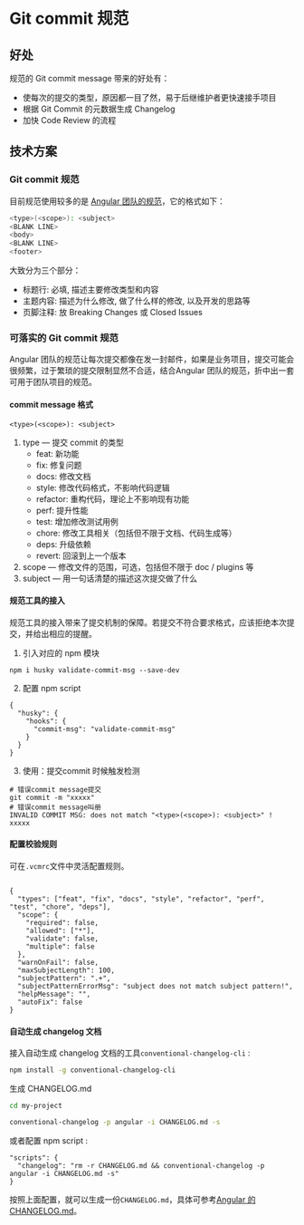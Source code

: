 # Git commit 规范

## 好处

规范的 Git commit message 带来的好处有：
- 使每次的提交的类型，原因都一目了然，易于后继维护者更快速接手项目
- 根据 Git Commit 的元数据生成 Changelog
- 加快 Code Review 的流程

## 技术方案
### Git commit 规范
目前规范使用较多的是 [Angular 团队的规范](https://github.com/angular/angular.js/blob/master/DEVELOPERS.md#-git-commit-guidelines)，它的格式如下：
``` sh
<type>(<scope>): <subject>
<BLANK LINE>
<body>
<BLANK LINE>
<footer>
```

大致分为三个部分：
- 标题行: 必填, 描述主要修改类型和内容
- 主题内容: 描述为什么修改, 做了什么样的修改, 以及开发的思路等
- 页脚注释: 放 Breaking Changes 或 Closed Issues

### 可落实的 Git commit 规范
Angular 团队的规范让每次提交都像在发一封邮件，如果是业务项目，提交可能会很频繁，过于繁琐的提交限制显然不合适，结合Angular 团队的规范，折中出一套可用于团队项目的规范。

#### commit message 格式
```
<type>(<scope>): <subject>
```
1. type — 提交 commit 的类型
    - feat: 新功能
    - fix: 修复问题
    - docs: 修改文档
    - style: 修改代码格式，不影响代码逻辑
    - refactor: 重构代码，理论上不影响现有功能
    - perf: 提升性能
    - test: 增加修改测试用例
    - chore: 修改工具相关（包括但不限于文档、代码生成等）
    - deps: 升级依赖
    - revert: 回滚到上一个版本
2. scope — 修改文件的范围，可选，包括但不限于 doc / plugins 等
3. subject — 用一句话清楚的描述这次提交做了什么

#### 规范工具的接入
规范工具的接入带来了提交机制的保障。若提交不符合要求格式，应该拒绝本次提交，并给出相应的提醒。

1. 引入对应的 npm 模块
```
npm i husky validate-commit-msg --save-dev
```
2. 配置 npm script
```
{
  "husky": {
    "hooks": {
      "commit-msg": "validate-commit-msg"
    }
  }
}
```
3. 使用：提交commit 时候触发检测
```
# 错误commit message提交
git commit -m "xxxxx"
# 错误commit message叫册
INVALID COMMIT MSG: does not match "<type>(<scope>): <subject>" !
xxxxx
```

#### 配置校验规则
可在`.vcmrc`文件中灵活配置规则。
```
  
{
  "types": ["feat", "fix", "docs", "style", "refactor", "perf", "test", "chore", "deps"],
  "scope": {
    "required": false,
    "allowed": ["*"],
    "validate": false,
    "multiple": false
  },
  "warnOnFail": false,
  "maxSubjectLength": 100,
  "subjectPattern": ".+",
  "subjectPatternErrorMsg": "subject does not match subject pattern!",
  "helpMessage": "",
  "autoFix": false
}
```

#### 自动生成 changelog 文档
接入自动生成 changelog 文档的工具`conventional-changelog-cli` :
``` sh
npm install -g conventional-changelog-cli
```

生成 CHANGELOG.md
``` sh
cd my-project

conventional-changelog -p angular -i CHANGELOG.md -s
```

或者配置 npm script :
```
"scripts": {
  "changelog": "rm -r CHANGELOG.md && conventional-changelog -p angular -i CHANGELOG.md -s"
}
```

按照上面配置，就可以生成一份`CHANGELOG.md`，具体可参考[Angular 的 CHANGELOG.md](https://github.com/angular/angular/blob/master/CHANGELOG.md)。